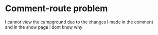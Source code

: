 # Comment-route problem
I cannot view the campground due to the changes I made in the comment and in the show page I dont know why
